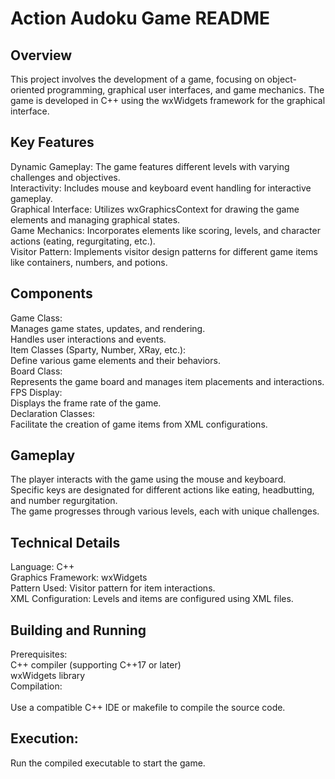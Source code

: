 # Action Audoku Game README
## Overview
This project involves the development of a game, focusing on object-oriented programming, graphical user interfaces, and game mechanics. The game is developed in C++ using the wxWidgets framework for the graphical interface.

## Key Features
Dynamic Gameplay: The game features different levels with varying challenges and objectives.<br />
Interactivity: Includes mouse and keyboard event handling for interactive gameplay.<br />
Graphical Interface: Utilizes wxGraphicsContext for drawing the game elements and managing graphical states.<br />
Game Mechanics: Incorporates elements like scoring, levels, and character actions (eating, regurgitating, etc.).<br />
Visitor Pattern: Implements visitor design patterns for different game items like containers, numbers, and potions.<br />
## Components
Game Class:<br />
Manages game states, updates, and rendering.<br />
Handles user interactions and events.<br />
Item Classes (Sparty, Number, XRay, etc.):<br />
Define various game elements and their behaviors.<br />
Board Class:<br />
Represents the game board and manages item placements and interactions.<br />
FPS Display:<br />
Displays the frame rate of the game.<br />
Declaration Classes:<br />
Facilitate the creation of game items from XML configurations.<br />
## Gameplay
The player interacts with the game using the mouse and keyboard.<br />
Specific keys are designated for different actions like eating, headbutting, and number regurgitation.<br />
The game progresses through various levels, each with unique challenges.<br />
## Technical Details
Language: C++<br />
Graphics Framework: wxWidgets<br />
Pattern Used: Visitor pattern for item interactions.<br />
XML Configuration: Levels and items are configured using XML files.<br />
## Building and Running
Prerequisites:<br />
C++ compiler (supporting C++17 or later)<br />
wxWidgets library<br />
Compilation:<br /><br />
Use a compatible C++ IDE or makefile to compile the source code.<br />
## Execution:
Run the compiled executable to start the game.<br />

